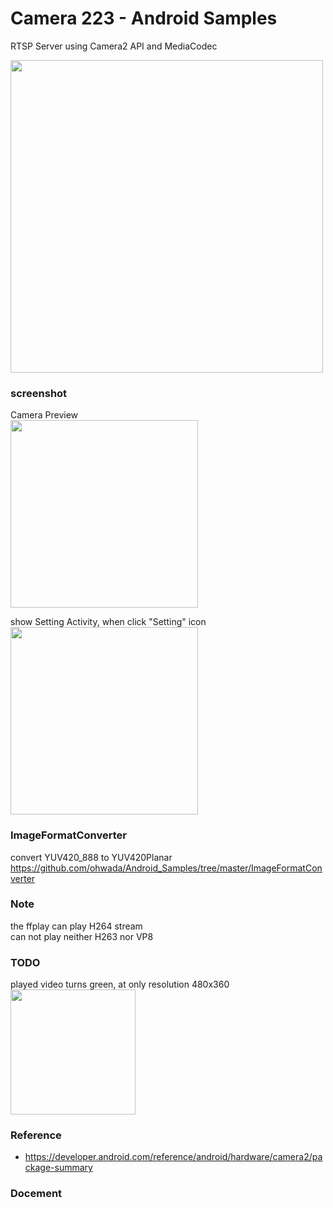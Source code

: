 Camera 223 - Android Samples
===============

RTSP Server using Camera2 API and MediaCodec <br/>

<image src="https://raw.githubusercontent.com/ohwada/Android_Samples/master/Camera223/screenshot/rtsp_system_overview.png" width="500" /><br/>


### screenshot <br/>
Camera Preview <br/>
<image src="https://raw.githubusercontent.com/ohwada/Android_Samples/master/Camera222/screenshot/camera223_preview.png" width="300" /><br/>

show Setting Activity, when click "Setting" icon <br/>
<image src="https://raw.githubusercontent.com/ohwada/Android_Samples/master/Camera222/screenshot/camera223_setting_activity.png" width="300" /><br/>


### ImageFormatConverter <br/>
convert YUV420_888 to YUV420Planar <br/>
https://github.com/ohwada/Android_Samples/tree/master/ImageFormatConverter <br/>

### Note <br/>
the ffplay can play H264 stream <br/>
can not play neither H263 nor VP8 <br/>


### TODO <br/>
played video turns green,  at only resolution 480x360 <br/>
<image src="https://raw.githubusercontent.com/ohwada/Android_Samples/master/Camera222/screenshot/ffplay_on_mac_480x360.png" width="200" /><br/>


### Reference <br/>
- https://developer.android.com/reference/android/hardware/camera2/package-summary

### Docement <br/>
